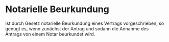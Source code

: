 # Notarielle Beurkundung

Ist durch Gesetz notarielle Beurkundung eines Vertrags vorgeschrieben, so genügt es, wenn zunächst der Antrag und sodann die Annahme des Antrags von einem Notar beurkundet wird.